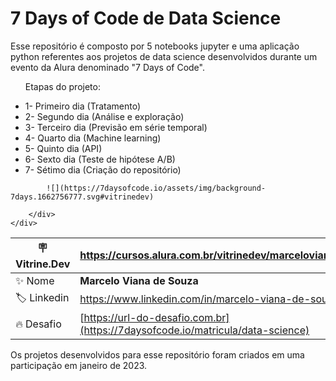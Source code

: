 <h1>7 Days of Code de Data Science</h1>

<p>Esse repositório é composto por 5 notebooks jupyter e uma aplicação python referentes aos projetos de data science desenvolvidos durante um evento da Alura denominado "7 Days of Code".</p>


<div class="container">
    <div class="row">
        <div class="col-6">
            <ul>
              <p>Etapas do projeto:</p>
              <li>1- Primeiro dia (Tratamento)</li>
              <li>2- Segundo dia (Análise e exploração)</li>
              <li>3- Terceiro dia (Previsão em série temporal)</li>
              <li>4- Quarto dia (Machine learning)</li>
              <li>5- Quinto dia (API)</li>
              <li>6- Sexto dia (Teste de hipótese A/B)</li>
              <li>7- Sétimo dia (Criação do repositório)</li>
            </ul>
        </div>
        <div class="col-6">
            
            ![](https://7daysofcode.io/assets/img/background-7days.1662756777.svg#vitrinedev)
            
        </div>
    </div>
</div>


| :placard: Vitrine.Dev |https://cursos.alura.com.br/vitrinedev/marceloviana1991|
| -------------  | --- |
| :sparkles: Nome        | **Marcelo Viana de Souza**
| :label: Linkedin | https://www.linkedin.com/in/marcelo-viana-de-souza/
| :fire: Desafio     | [https://url-do-desafio.com.br](https://7daysofcode.io/matricula/data-science)




<p>Os projetos desenvolvidos para esse repositório foram criados em uma participação em janeiro de 2023.</p>

